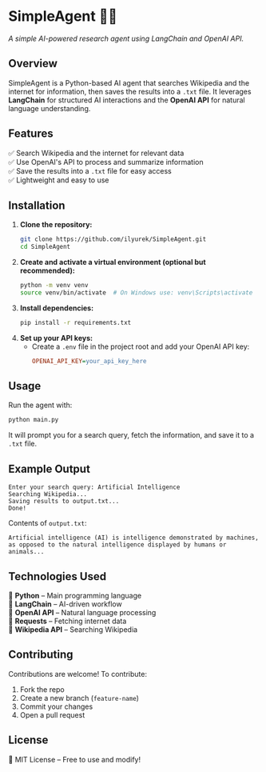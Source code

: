 # SimpleAgent 🕵️‍♂️
*A simple AI-powered research agent using LangChain and OpenAI API.*

## Overview
SimpleAgent is a Python-based AI agent that searches Wikipedia and the internet for information, then saves the results into a `.txt` file. It leverages **LangChain** for structured AI interactions and the **OpenAI API** for natural language understanding.

## Features
✅ Search Wikipedia and the internet for relevant data  
✅ Use OpenAI's API to process and summarize information  
✅ Save the results into a `.txt` file for easy access  
✅ Lightweight and easy to use  

## Installation
1. **Clone the repository:**  
   ```sh
   git clone https://github.com/ilyurek/SimpleAgent.git
   cd SimpleAgent
   ```
2. **Create and activate a virtual environment (optional but recommended):**  
   ```sh
   python -m venv venv
   source venv/bin/activate  # On Windows use: venv\Scripts\activate
   ```
3. **Install dependencies:**  
   ```sh
   pip install -r requirements.txt
   ```
4. **Set up your API keys:**  
   - Create a `.env` file in the project root and add your OpenAI API key:  
     ```ini
     OPENAI_API_KEY=your_api_key_here
     ```

## Usage
Run the agent with:  
```sh
python main.py
```
It will prompt you for a search query, fetch the information, and save it to a `.txt` file.

## Example Output
```
Enter your search query: Artificial Intelligence
Searching Wikipedia...
Saving results to output.txt...
Done!
```
Contents of `output.txt`:  
```
Artificial intelligence (AI) is intelligence demonstrated by machines, as opposed to the natural intelligence displayed by humans or animals...
```

## Technologies Used
🔹 **Python** – Main programming language  
🔹 **LangChain** – AI-driven workflow  
🔹 **OpenAI API** – Natural language processing  
🔹 **Requests** – Fetching internet data  
🔹 **Wikipedia API** – Searching Wikipedia  

## Contributing
Contributions are welcome! To contribute:  
1. Fork the repo  
2. Create a new branch (`feature-name`)  
3. Commit your changes  
4. Open a pull request  

## License
📜 MIT License – Free to use and modify!

